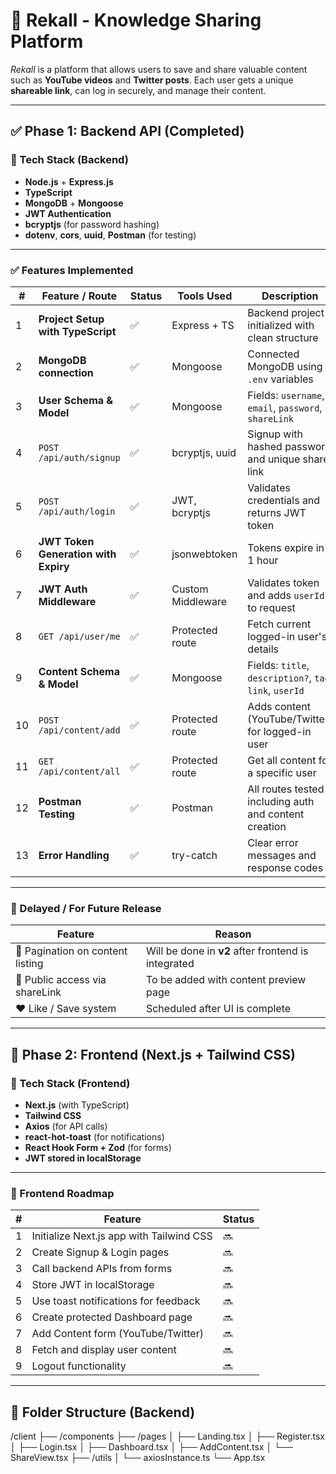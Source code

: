 # 🧠 Rekall - Knowledge Sharing Platform

_Rekall_ is a platform that allows users to save and share valuable content such as **YouTube videos** and **Twitter posts**. Each user gets a unique **shareable link**, can log in securely, and manage their content.

---

## ✅ Phase 1: Backend API (Completed)

### 🔧 Tech Stack (Backend)
- **Node.js** + **Express.js**
- **TypeScript**
- **MongoDB** + **Mongoose**
- **JWT Authentication**
- **bcryptjs** (for password hashing)
- **dotenv**, **cors**, **uuid**, **Postman** (for testing)

---

### ✅ Features Implemented

| #  | Feature / Route                          | Status | Tools Used | Description |
|----|------------------------------------------|--------|------------|-------------|
| 1  | **Project Setup with TypeScript**        | ✅     | Express + TS | Backend project initialized with clean structure |
| 2  | **MongoDB connection**                   | ✅     | Mongoose     | Connected MongoDB using `.env` variables |
| 3  | **User Schema & Model**                  | ✅     | Mongoose     | Fields: `username`, `email`, `password`, `shareLink` |
| 4  | `POST /api/auth/signup`                  | ✅     | bcryptjs, uuid | Signup with hashed password and unique share link |
| 5  | `POST /api/auth/login`                   | ✅     | JWT, bcryptjs | Validates credentials and returns JWT token |
| 6  | **JWT Token Generation with Expiry**     | ✅     | jsonwebtoken | Tokens expire in 1 hour |
| 7  | **JWT Auth Middleware**                  | ✅     | Custom Middleware | Validates token and adds `userId` to request |
| 8  | `GET /api/user/me`                       | ✅     | Protected route | Fetch current logged-in user's details |
| 9  | **Content Schema & Model**               | ✅     | Mongoose | Fields: `title`, `description?`, `tag`, `link`, `userId` |
| 10 | `POST /api/content/add`                  | ✅     | Protected route | Adds content (YouTube/Twitter) for logged-in user |
| 11 | `GET /api/content/all`                   | ✅     | Protected route | Get all content for a specific user |
| 12 | **Postman Testing**                      | ✅     | Postman | All routes tested including auth and content creation |
| 13 | **Error Handling**                       | ✅     | try-catch | Clear error messages and response codes |

---

### 🚧 Delayed / For Future Release

| Feature | Reason |
|---------|--------|
| 🔄 Pagination on content listing | Will be done in **v2** after frontend is integrated |
| 🔗 Public access via shareLink | To be added with content preview page |
| ❤️ Like / Save system | Scheduled after UI is complete |

---

## 🚀 Phase 2: Frontend (Next.js + Tailwind CSS)

### 🔧 Tech Stack (Frontend)
- **Next.js** (with TypeScript)
- **Tailwind CSS**
- **Axios** (for API calls)
- **react-hot-toast** (for notifications)
- **React Hook Form + Zod** (for forms)
- **JWT stored in localStorage**

---

### 📌 Frontend Roadmap

| # | Feature | Status |
|---|---------|--------|
| 1 | Initialize Next.js app with Tailwind CSS | 🔜 |
| 2 | Create Signup & Login pages | 🔜 |
| 3 | Call backend APIs from forms | 🔜 |
| 4 | Store JWT in localStorage | 🔜 |
| 5 | Use toast notifications for feedback | 🔜 |
| 6 | Create protected Dashboard page | 🔜 |
| 7 | Add Content form (YouTube/Twitter) | 🔜 |
| 8 | Fetch and display user content | 🔜 |
| 9 | Logout functionality | 🔜 |

---

## 📁 Folder Structure (Backend)

/client
  ├── /components
  ├── /pages
  │   ├── Landing.tsx
  │   ├── Register.tsx
  │   ├── Login.tsx
  │   ├── Dashboard.tsx
  │   ├── AddContent.tsx
  │   └── ShareView.tsx
  ├── /utils
  │   └── axiosInstance.ts
  └── App.tsx